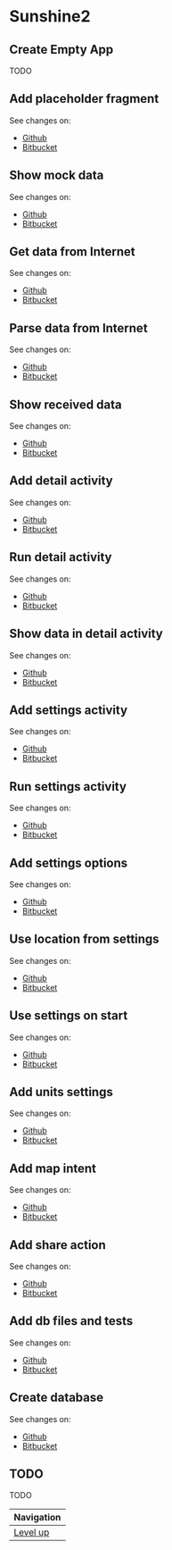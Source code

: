 # Sunshine2 #

## Create Empty App ##

TODO

## Add placeholder fragment ##

See changes on:

* [Github](https://github.com/marbug/courses-udacity-developing-android-apps/compare/sunshine2_v1.0.0_add-empty-activity...sunshine2_v1.0.1_add-placeholder-fragment)
* [Bitbucket](https://bitbucket.org/marbug/courses-udacity-developing-android-apps/branches/compare/sunshine2_v1.0.1_add-placeholder-fragment%0Dsunshine2_v1.0.0_add-empty-activity?w=1#diff)

## Show mock data ##

See changes on:

* [Github](https://github.com/marbug/courses-udacity-developing-android-apps/compare/sunshine2_v1.0.1_add-placeholder-fragment...sunshine2_v1.0.2_show-mock-data)
* [Bitbucket](https://bitbucket.org/marbug/courses-udacity-developing-android-apps/branches/compare/sunshine2_v1.0.2_show-mock-data%0Dsunshine2_v1.0.1_add-placeholder-fragment?w=1#diff)

## Get data from Internet ##

See changes on:

* [Github](https://github.com/marbug/courses-udacity-developing-android-apps/compare/sunshine2_v1.0.2_show-mock-data...sunshine2_v1.1.0_get-data-from-internet)
* [Bitbucket](https://bitbucket.org/marbug/courses-udacity-developing-android-apps/branches/compare/sunshine2_v1.1.0_get-data-from-internet%0Dsunshine2_v1.0.2_show-mock-data?w=1#diff)

## Parse data from Internet ##

See changes on:

* [Github](https://github.com/marbug/courses-udacity-developing-android-apps/compare/sunshine2_v1.1.0_get-data-from-internet...sunshine2_v1.1.1_parse-received-data)
* [Bitbucket](https://bitbucket.org/marbug/courses-udacity-developing-android-apps/branches/compare/sunshine2_v1.1.1_parse-received-data%0Dsunshine2_v1.1.0_get-data-from-internet?w=1#diff)

## Show received data ##

See changes on:

* [Github](https://github.com/marbug/courses-udacity-developing-android-apps/compare/sunshine2_v1.1.1_parse-received-data...sunshine2_v1.1.2_show-received-data)
* [Bitbucket](https://bitbucket.org/marbug/courses-udacity-developing-android-apps/branches/compare/sunshine2_v1.1.2_show-received-data%0Dsunshine2_v1.1.1_parse-received-data?w=1#diff)

## Add detail activity ##

See changes on:

* [Github](https://github.com/marbug/courses-udacity-developing-android-apps/compare/sunshine2_v1.1.2_show-received-data...sunshine2_v1.2.0_add-detail-activity)
* [Bitbucket](https://bitbucket.org/marbug/courses-udacity-developing-android-apps/branches/compare/sunshine2_v1.2.0_add-detail-activity%0Dsunshine2_v1.1.2_show-received-data?w=1#diff)

## Run detail activity ##

See changes on:

* [Github](https://github.com/marbug/courses-udacity-developing-android-apps/compare/sunshine2_v1.2.0_add-detail-activity...sunshine2_v1.2.1_run-detail-activity)
* [Bitbucket](https://bitbucket.org/marbug/courses-udacity-developing-android-apps/branches/compare/sunshine2_v1.2.1_run-detail-activity%0Dsunshine2_v1.2.0_add-detail-activity?w=1#diff)

## Show data in detail activity ##

See changes on:

* [Github](https://github.com/marbug/courses-udacity-developing-android-apps/compare/sunshine2_v1.2.1_run-detail-activity...sunshine2_v1.2.2_show-data-in-detail-activity)
* [Bitbucket](https://bitbucket.org/marbug/courses-udacity-developing-android-apps/branches/compare/sunshine2_v1.2.2_show-data-in-detail-activity%0Dsunshine2_v1.2.1_run-detail-activity?w=1#diff)

## Add settings activity ##

See changes on:

* [Github](https://github.com/marbug/courses-udacity-developing-android-apps/compare/sunshine2_v1.2.2_show-data-in-detail-activity...sunshine2_v1.3.0_add-settings-activity)
* [Bitbucket](https://bitbucket.org/marbug/courses-udacity-developing-android-apps/branches/compare/sunshine2_v1.3.0_add-settings-activity%0Dsunshine2_v1.2.2_show-data-in-detail-activity?w=1#diff)

## Run settings activity ##

See changes on:

* [Github](https://github.com/marbug/courses-udacity-developing-android-apps/compare/sunshine2_v1.3.0_add-settings-activity...sunshine2_v1.3.1_run-settings-activity)
* [Bitbucket](https://bitbucket.org/marbug/courses-udacity-developing-android-apps/branches/compare/sunshine2_v1.3.1_run-settings-activity%0Dsunshine2_v1.3.0_add-settings-activity?w=1#diff)

## Add settings options ##

See changes on:

* [Github](https://github.com/marbug/courses-udacity-developing-android-apps/compare/sunshine2_v1.3.1_run-settings-activity...sunshine2_v1.3.2_add-settings-options)
* [Bitbucket](https://bitbucket.org/marbug/courses-udacity-developing-android-apps/branches/compare/sunshine2_v1.3.2_add-settings-options%0Dsunshine2_v1.3.1_run-settings-activity?w=1#diff)

## Use location from settings ##

See changes on:

* [Github](https://github.com/marbug/courses-udacity-developing-android-apps/compare/sunshine2_v1.3.2_add-settings-options...sunshine2_v1.3.3_use-location-from-settings)
* [Bitbucket](https://bitbucket.org/marbug/courses-udacity-developing-android-apps/branches/compare/sunshine2_v1.3.3_use-location-from-settings%0Dsunshine2_v1.3.2_add-settings-options?w=1#diff)

## Use settings on start ##

See changes on:

* [Github](https://github.com/marbug/courses-udacity-developing-android-apps/compare/sunshine2_v1.3.3_use-location-from-settings...sunshine2_v1.3.4_use-settings-on-start)
* [Bitbucket](https://bitbucket.org/marbug/courses-udacity-developing-android-apps/branches/compare/sunshine2_v1.3.4_use-settings-on-start%0Dsunshine2_v1.3.3_use-location-from-settings?w=1#diff)

## Add units settings ##

See changes on:

* [Github](https://github.com/marbug/courses-udacity-developing-android-apps/compare/sunshine2_v1.3.4_use-settings-on-start...sunshine2_v1.3.5_add-units-settings)
* [Bitbucket](https://bitbucket.org/marbug/courses-udacity-developing-android-apps/branches/compare/sunshine2_v1.3.5_add-units-settings%0Dsunshine2_v1.3.4_use-settings-on-start?w=1#diff)

## Add map intent ##

See changes on:

* [Github](https://github.com/marbug/courses-udacity-developing-android-apps/compare/sunshine2_v1.3.5_add-units-settings...sunshine2_v1.3.6_add-map-intent)
* [Bitbucket](https://bitbucket.org/marbug/courses-udacity-developing-android-apps/branches/compare/sunshine2_v1.3.6_add-map-intent%0Dsunshine2_v1.3.5_add-units-settings?w=1#diff)

## Add share action ##

See changes on:

* [Github](https://github.com/marbug/courses-udacity-developing-android-apps/compare/sunshine2_v1.3.6_add-map-intent...sunshine2_v1.3.7_add-share-action)
* [Bitbucket](https://bitbucket.org/marbug/courses-udacity-developing-android-apps/branches/compare/sunshine2_v1.3.7_add-share-action%0Dsunshine2_v1.3.6_add-map-intent?w=1#diff)

## Add db files and tests ##

See changes on:

* [Github](https://github.com/marbug/courses-udacity-developing-android-apps/compare/sunshine2_v1.3.7_add-share-action...sunshine2_v1.4.0_add-db-files-and-tests)
* [Bitbucket](https://bitbucket.org/marbug/courses-udacity-developing-android-apps/branches/compare/sunshine2_v1.4.0_add-db-files-and-tests%0Dsunshine2_v1.3.7_add-share-action?w=1#diff)

## Create database ##

See changes on:

* [Github](https://github.com/marbug/courses-udacity-developing-android-apps/compare/sunshine2_v1.4.0_add-db-files-and-tests...sunshine2_v1.4.1_create-database)
* [Bitbucket](https://bitbucket.org/marbug/courses-udacity-developing-android-apps/branches/compare/sunshine2_v1.4.1_create-database%0Dsunshine2_v1.4.0_add-db-files-and-tests?w=1#diff)

## TODO ##

TODO

| Navigation               |
| ------------------------ |
| [Level up](../README.md) |
